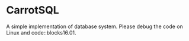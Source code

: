 # CarrotSQL 
A simple implementation of database system.
Please debug the code on Linux and code::blocks16.01.
